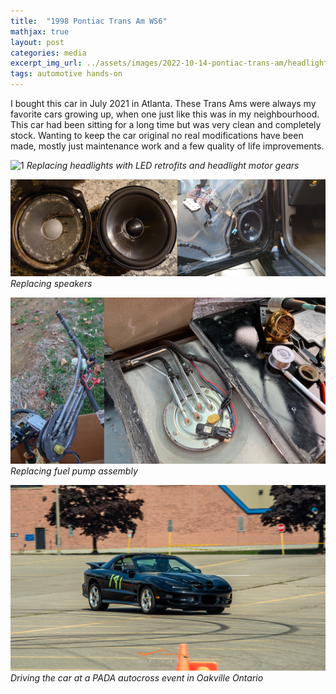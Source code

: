 ```yaml
---
title:  "1998 Pontiac Trans Am WS6"
mathjax: true
layout: post
categories: media
excerpt_img_url: ../assets/images/2022-10-14-pontiac-trans-am/headlights.png
tags: automotive hands-on
---
```


I bought this car in July 2021 in Atlanta. These Trans Ams were always my favorite cars growing up, when one just like this was in my neighbourhood. This car had been sitting for a long time but was very clean and completely stock. Wanting to keep the car original no real modifications have been made, mostly just maintenance work and a few quality of life improvements.

![1](/assets/images/2022-10-14-pontiac-trans-am/headlights2.png)
*Replacing headlights with LED retrofits and headlight motor gears*

![1](/assets/images/2022-10-14-pontiac-trans-am/DSC_0298_300.png)
*Replacing speakers*

![1](/assets/images/2022-10-14-pontiac-trans-am/FuelPump.png)
*Replacing fuel pump assembly*

![](/assets/images/2022-10-14-pontiac-trans-am/IMG_1185_2.png)
*Driving the car at a PADA autocross event in Oakville Ontario*





